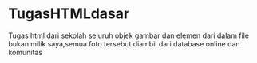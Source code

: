 # TugasHTMLdasar
Tugas html dari sekolah
seluruh objek gambar dan elemen dari dalam file bukan milik saya,semua foto tersebut diambil dari database online dan komunitas
